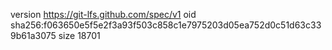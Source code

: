 version https://git-lfs.github.com/spec/v1
oid sha256:f063650e5f5e2f3a93f503c858c1e7975203d05ea752d0c51d63c339b61a3075
size 18701
